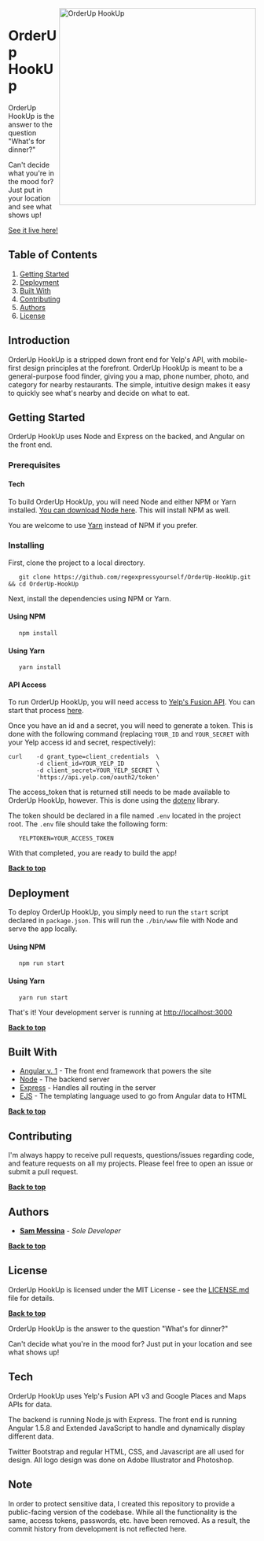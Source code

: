 <img alt="OrderUp HookUp" align="right" src="https://regexpressyourself.github.io/public/ohlogo.png" width="400px"/>

# OrderUp HookUp

OrderUp HookUp is the answer to the question "What's for dinner?"

Can't decide what you're in the mood for? Just put in your location and see what shows up!

[See it live here!](http://www.orderuphookup.com/)

## Table of Contents

1. [Getting Started](#getting-started)
3. [Deployment](#deployment)
2. [Built With](#built-with)
3. [Contributing](#contributing)
3. [Authors](#authors)
3. [License](#license)


## Introduction

OrderUp HookUp is a stripped down front end for Yelp's API, with mobile-first design principles at the forefront. OrderUp HookUp is meant to be a general-purpose food finder, giving you a map, phone number, photo, and category for nearby restaurants. The simple, intuitive design makes it easy to quickly see what's nearby and decide on what to eat.

## Getting Started

OrderUp HookUp uses Node and Express on the backed, and Angular on the front end. 

### Prerequisites


#### Tech

To build OrderUp HookUp, you will need Node and either NPM or Yarn installed. [You can download Node here](https://nodejs.org/en/download/). This will install NPM as well.

You are welcome to use [Yarn](https://yarnpkg.com/en/) instead of NPM if you prefer.

### Installing

First, clone the project to a local directory.

```
   git clone https://github.com/regexpressyourself/OrderUp-HookUp.git && cd OrderUp-HookUp
```

Next, install the dependencies using NPM or Yarn.

#### Using NPM

```
   npm install
```

#### Using Yarn

```
   yarn install
```

#### API Access

To run OrderUp HookUp, you will need access to [Yelp's Fusion API](https://www.yelp.com/developers/documentation/v3). You can start that process [here](https://www.yelp.com/developers/documentation/v3/get_started).

Once you have an id and a secret, you will need to generate a token. This is done with the following command (replacing `YOUR_ID` and `YOUR_SECRET` with your Yelp access id and secret, respectively):

``` 
curl    -d grant_type=client_credentials  \
        -d client_id=YOUR_YELP_ID         \
        -d client_secret=YOUR_YELP_SECRET \
        'https://api.yelp.com/oauth2/token'
```

The access_token that is returned still needs to be made available to OrderUp HookUp, however. This is done using the [dotenv](https://www.npmjs.com/package/dotenv) library.

The token should be declared in a file named `.env` located in the project root. The `.env` file should take the following form:

```
   YELPTOKEN=YOUR_ACCESS_TOKEN
```

With that completed, you are ready to build the app!


**[Back to top](#table-of-contents)**

## Deployment

To deploy OrderUp HookUp, you simply need to run the `start` script declared in `package.json`. This will run the `./bin/www` file with Node and serve the app locally.

#### Using NPM

```
   npm run start
```

#### Using Yarn

```
   yarn run start
```

   That's it! Your development server is running at [http://localhost:3000](http://localhost:3000)
   

**[Back to top](#table-of-contents)**

## Built With

* [Angular v. 1](https://angularjs.org/) - The front end framework that powers the site
* [Node](https://nodejs.org/en/) - The backend server
* [Express](https://expressjs.com/) - Handles all routing in the server
* [EJS](http://ejs.co/) - The templating language used to go from Angular data to HTML

**[Back to top](#table-of-contents)**

## Contributing

I'm always happy to receive pull requests, questions/issues regarding code, and feature requests on all my projects. Please feel free to open an issue or submit a pull request.

**[Back to top](#table-of-contents)**

## Authors

* **[Sam Messina](https://www.github.com/regexpressyourself)** - *Sole Developer* 

**[Back to top](#table-of-contents)**

## License

OrderUp HookUp is licensed under the MIT License - see the [LICENSE.md](LICENSE.md) file for details.


**[Back to top](#table-of-contents)**













OrderUp HookUp is the answer to the question "What's for dinner?"

Can't decide what you're in the mood for? Just put in your location and see what shows up!

## Tech

OrderUp HookUp uses Yelp's Fusion API v3 and Google Places and Maps APIs for data. 

The backend is running Node.js with Express. The front end is running Angular 1.5.8 and Extended JavaScript to handle and dynamically display different data. 

Twitter Bootstrap and regular HTML, CSS, and Javascript are all used for design. All logo design was done on Adobe Illustrator and Photoshop.

## Note

In order to protect sensitive data, I created this repository to provide a public-facing version of the codebase. While all the functionality is the same, access tokens, passwords, etc. have been removed. As a result, the commit history from development is not reflected here.

